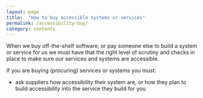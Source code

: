 ```yaml
---
layout: page
title:  "How to buy accessible systems or services"
permalink: /accessibility-buy/
category: contents
---
```



When we buy off-the-shelf software, or pay someone else to build a system or service for us we must have that the right level of scrutiny and checks in place to make sure our services and systems are accessible. 

If you are buying (procuring) services or systems you must:  

* ask suppliers how accessibility their system are, or how they plan to build accessibility into the service they build for you 
